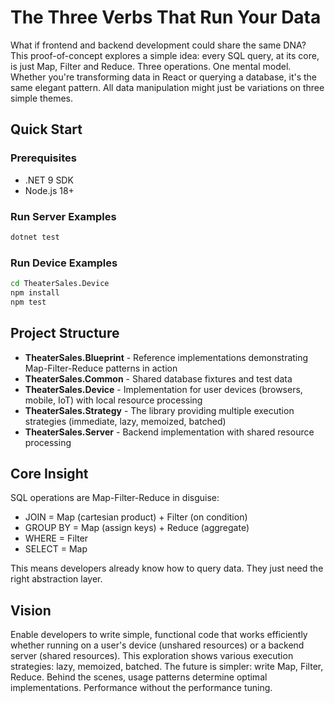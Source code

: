 # The Three Verbs That Run Your Data

What if frontend and backend development could share the same DNA? This proof-of-concept explores a simple idea: every SQL query, at its core, is just Map, Filter and Reduce. Three operations. One mental model. Whether you're transforming data in React or querying a database, it's the same elegant pattern. All data manipulation might just be variations on three simple themes.

## Quick Start

### Prerequisites
- .NET 9 SDK
- Node.js 18+

### Run Server Examples
```bash
dotnet test
```

### Run Device Examples
```bash
cd TheaterSales.Device
npm install
npm test
```

## Project Structure

- **TheaterSales.Blueprint** - Reference implementations demonstrating Map-Filter-Reduce patterns in action
- **TheaterSales.Common** - Shared database fixtures and test data
- **TheaterSales.Device** - Implementation for user devices (browsers, mobile, IoT) with local resource processing
- **TheaterSales.Strategy** - The library providing multiple execution strategies (immediate, lazy, memoized, batched)
- **TheaterSales.Server** - Backend implementation with shared resource processing

## Core Insight

SQL operations are Map-Filter-Reduce in disguise:
- JOIN = Map (cartesian product) + Filter (on condition)  
- GROUP BY = Map (assign keys) + Reduce (aggregate)
- WHERE = Filter
- SELECT = Map

This means developers already know how to query data. They just need the right abstraction layer.

## Vision

Enable developers to write simple, functional code that works efficiently whether running on a user's device (unshared resources) or a backend server (shared resources). This exploration shows various execution strategies: lazy, memoized, batched. The future is simpler: write Map, Filter, Reduce. Behind the scenes, usage patterns determine optimal implementations. Performance without the performance tuning.